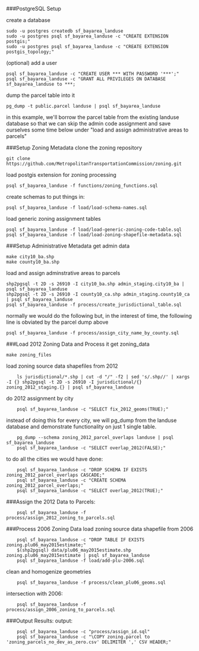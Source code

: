 ###PostgreSQL Setup

create a database
```
sudo -u postgres createdb sf_bayarea_landuse
sudo -u postgres psql sf_bayarea_landuse -c "CREATE EXTENSION postgis;"
sudo -u postgres psql sf_bayarea_landuse -c "CREATE EXTENSION postgis_topology;"
```

(optional) add a user 
```
psql sf_bayarea_landuse -c "CREATE USER *** WITH PASSWORD '***';"
psql sf_bayarea_landuse -c "GRANT ALL PRIVILEGES ON DATABASE sf_bayarea_landuse to ***;
```

dump the parcel table into it

```
pg_dump -t public.parcel landuse | psql sf_bayarea_landuse
```

in this example, we'll borrow the parcel table from the existing landuse
database so that we can skip the admin code assignment and save ourselves 
some time below under "load and assign administrative areas to parcels"

###Setup Zoning Metadata
clone the zoning repository
```
git clone https://github.com/MetropolitanTransportationCommission/zoning.git
```

load postgis extension for zoning processing
```
psql sf_bayarea_landuse -f functions/zoning_functions.sql 
```

create schemas to put things in:
```
psql sf_bayarea_landuse -f load/load-schema-names.sql
```

load generic zoning assignment tables
```
psql sf_bayarea_landuse -f load/load-generic-zoning-code-table.sql
psql sf_bayarea_landuse -f load/load-zoning-shapefile-metadata.sql
```

###Setup Administrative Metadata
get admin data
```
make city10_ba.shp
make county10_ba.shp
```

load and assign adminstrative areas to parcels
```
shp2pgsql -t 2D -s 26910 -I city10_ba.shp admin_staging.city10_ba | psql sf_bayarea_landuse
shp2pgsql -t 2D -s 26910 -I county10_ca.shp admin_staging.county10_ca | psql sf_bayarea_landuse
psql sf_bayarea_landuse -f process/create_jurisdictional_table.sql
```
normally we would do the following but, in the interest of time, 
the following line is obviated by the parcel dump above
```
psql sf_bayarea_landuse -f process/assign_city_name_by_county.sql
```

###Load 2012 Zoning Data and Process it
get zoning_data
```
make zoning_files
```

load zoning source data shapefiles from 2012
```
    ls jurisdictional/*.shp | cut -d "/" -f2 | sed 's/.shp//' | xargs -I {} shp2pgsql -t 2D -s 26910 -I jurisdictional/{} zoning_2012_staging.{} | psql sf_bayarea_landuse
```

do 2012 assignment by city
```
    psql sf_bayarea_landuse -c "SELECT fix_2012_geoms(TRUE);"
```

instead of doing this for every city, we will pg_dump from the landuse database and demonstrate functionality on just 1 single table. 
```
    pg_dump --schema zoning_2012_parcel_overlaps landuse | psql sf_bayarea_landuse
    psql sf_bayarea_landuse -c "SELECT overlap_2012(FALSE);"
```

to do all the cities we would have done:
```
    psql sf_bayarea_landuse -c "DROP SCHEMA IF EXISTS zoning_2012_parcel_overlaps CASCADE;"
    psql sf_bayarea_landuse -c "CREATE SCHEMA zoning_2012_parcel_overlaps;"
    psql sf_bayarea_landuse -c "SELECT overlap_2012(TRUE);"
```

###Assign the 2012 Data to Parcels:
```
    psql sf_bayarea_landuse -f process/assign_2012_zoning_to_parcels.sql
```

###Process 2006 Zoning Data
load zoning source data shapefile from 2006
```
    psql sf_bayarea_landuse -c "DROP TABLE IF EXISTS zoning.plu06_may2015estimate;"
    $(shp2pgsql) data/plu06_may2015estimate.shp zoning.plu06_may2015estimate | psql sf_bayarea_landuse
    psql sf_bayarea_landuse -f load/add-plu-2006.sql
```
clean and homogenize geometries
```
    psql sf_bayarea_landuse -f process/clean_plu06_geoms.sql
```
intersection with 2006:
```
    psql sf_bayarea_landuse -f process/assign_2006_zoning_to_parcels.sql
```

###Output Results:
output:
```
    psql sf_bayarea_landuse -c "process/assign_id.sql"
    psql sf_bayarea_landuse -c "\COPY zoning.parcel to 'zoning_parcels_no_dev_as_zero.csv' DELIMITER ',' CSV HEADER;"
```
